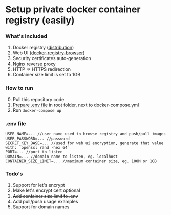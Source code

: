 # Setup private docker container registry (easily)

### What's included
1. Docker registry ([distribution](https://github.com/distribution/distribution/))
2. Web UI ([docker-registry-browser](https://github.com/klausmeyer/docker-registry-browser))
3. Security certificates auto-generation
4. Nginx reverse proxy
5. HTTP => HTTPS redirection
6. Container size limit is set to 1GB

### How to run
0. Pull this repository code
1. [Prepare .env file](#env-file) in root folder, next to docker-compose.yml
2. Run `docker-compose up`

### .env file
```
USER_NAME=... //user name used to browse registry and push/pull images
USER_PASSWORD=... //password
SECRET_KEY_BASE=... //used for web ui encryption, generate that value with: `openssl rand -hex 64`
PORT=... //port to listen
DOMAIN=... //domain name to listen, eg. localhost
CONTAINER_SIZE_LIMIT=... //maximum container size, eg. 100M or 1GB
```

### Todo's
1. Support for let's encrypt
2. Make let's encrypt cert optional
3. ~~Add container size limit to .env~~
4. Add pull/push usage examples
5. ~~Support for domain names~~
